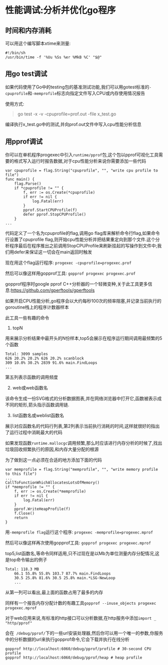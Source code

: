 # 性能调试:分析并优化go程序
## 时间和内存消耗
可以用这个编写脚本xtime来测量:
```
#!/bin/sh
/usr/bin/time -f '%Uu %Ss %er %MkB %C' "$@"
```

## 用go test调试
如果代码使用了Go中的testing包的基准测试功能,我们可以用gotest标准的`-cpuprofile`和`-memprofile`标志向指定文件写入CPU或内存使用情况报告

使用方式:
> go test -x -v -cpuprofile=prof.out -file x_test.go

编译执行x_test.go中的测试,并向prof.out文件中写入cpu性能分析信息

## 用pprof调试
你可以在单机程序progexec中引入`runtime/pprof`包,这个包以pprof可视化工具需要的格式写入运行时报告数据,对于cpu性能分析来说你需要添加一些代码
```
var cpuprofile = flag.String("cpuprofile", "", "write cpu profile to file")
func main() {
    flag.Parse()
    if *cpuprofile != "" {
        f, err := os.Create(*cpuprofile)
        if err != nil {
            log.Fatal(err)
        }
        pprof.StartCPUProfile(f)
        defer pprof.StopCPUProfile()
    }
...
```

代码定义了一个名为cpuprofile的flag,调用go flag库来解析命令行flag,如果命令行设置了cpuprofile flag,则开始cpu性能分析并把结果重定向到那个文件.这个分析程序最后在程序推出之前调用StopCPUProfile来刷新挂起的写操作到文件中;我们用defer来保证这一切会在main返回时触发

现在用这个flag运行程序: `progexec -cpuprofile=progexec.prof`

然后可以像这样用gopprof工具: `gopprof progexec progexec.prof`

gopprof程序时google pprof C++分析器的一个轻微变种,关于此工具更多信息:https://github.com/gperftools/gperftools

如果开启CPU性能分析,go程序会以大约每秒100次的频率阻塞,并记录当前执行的goroutine栈上的程序计数器样本

此工具一些有趣的命令

1. topN

用来展示分析结果中最开头的N份样本,top5会展示在程序运行期间调用最频繁的5个函数
```
Total: 3099 samples
626 20.2% 20.2% 626 20.2% scanblock
309 10.0% 30.2% 2839 91.6% main.FindLoops
...
```

第五列表示函数的调用频度

2. web或web函数名

该命令生成一份SVG格式的分析数据图表,并在网络浏览器中打开它,函数被表示成不同的矩形,箭头指示函数调用链.

3. list函数名或weblist函数名

展示对应函数名的代码行列表,第2列表示当前执行消耗的时间,这样就很好的指出了运行过程中消耗最大的代码

如果发现函数`runtime.mallocgc`调用频繁,那么时应该进行内存分析的时候了,找出垃圾回收频繁执行的原因,和内存大量分配的根源

为了做到这一点必须在合适的地方添加下面的代码
```
var memprofile = flag.String("memprofile", "", "write memory profile to this file")
...
CallToFunctionWhichAllocatesLotsOfMemory()
if *memprofile != "" {
    f, err := os.Create(*memprofile)
    if err != nil {
        log.Fatal(err)
    }
    pprof.WriteHeapProfile(f)
    f.Close()
    return
}
```

用`-memprofile flag`运行这个程序: `progexec -memprofile=progexec.mprof`

然后可以像这样再次使用gopprof工具: `gopprof progexec progexec.mprof`

top5,list函数名,等命令同样适用,只不过现在是以Mb为单位测量内存分配情况,这是top命令输出的例子
```
Total: 118.3 MB
    66.1 55.8% 55.8% 103.7 87.7% main.FindLoops
    30.5 25.8% 81.6% 30.5 25.8% main.*LSG·NewLoop
    ...
```

从第一列可以看出,最上面的函数占用了最多的内存

同样有一个报告内存分配计数的有趣工具`gopprof --inuse_objects progexec progexec.mprof`

对于web应用来说,有标准的http接口可以分析数据,在http服务中添加`import _ "http/pprof"`

会在` /debug/pprof/`下的一些url安装处理器,然后你可以用一个唯一的参数,你服务中的分析数据的url来执行gopprof命令,它会下载并执行在线分析
```
gopprof http://localhost:6060/debug/pprof/profile # 30-second CPU profile
gopprof http://localhost:6060/debug/pprof/heap # heap profile
```